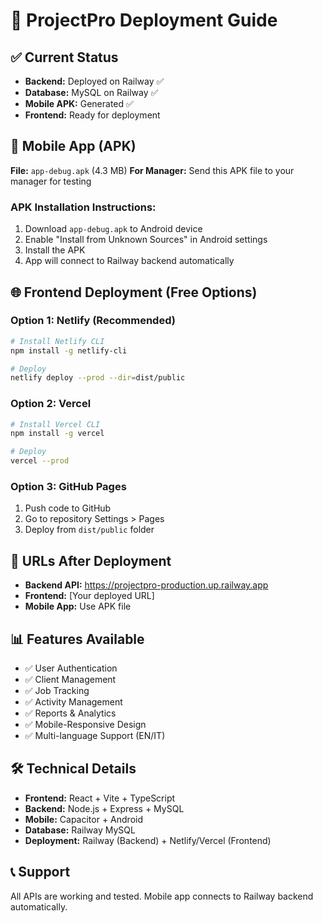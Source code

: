 # 🚀 ProjectPro Deployment Guide

## ✅ Current Status
- **Backend:** Deployed on Railway ✅
- **Database:** MySQL on Railway ✅  
- **Mobile APK:** Generated ✅
- **Frontend:** Ready for deployment

## 📱 Mobile App (APK)
**File:** `app-debug.apk` (4.3 MB)
**For Manager:** Send this APK file to your manager for testing

### APK Installation Instructions:
1. Download `app-debug.apk` to Android device
2. Enable "Install from Unknown Sources" in Android settings
3. Install the APK
4. App will connect to Railway backend automatically

## 🌐 Frontend Deployment (Free Options)

### Option 1: Netlify (Recommended)
```bash
# Install Netlify CLI
npm install -g netlify-cli

# Deploy
netlify deploy --prod --dir=dist/public
```

### Option 2: Vercel
```bash
# Install Vercel CLI
npm install -g vercel

# Deploy
vercel --prod
```

### Option 3: GitHub Pages
1. Push code to GitHub
2. Go to repository Settings > Pages
3. Deploy from `dist/public` folder

## 🔗 URLs After Deployment
- **Backend API:** https://projectpro-production.up.railway.app
- **Frontend:** [Your deployed URL]
- **Mobile App:** Use APK file

## 📊 Features Available
- ✅ User Authentication
- ✅ Client Management
- ✅ Job Tracking
- ✅ Activity Management
- ✅ Reports & Analytics
- ✅ Mobile-Responsive Design
- ✅ Multi-language Support (EN/IT)

## 🛠️ Technical Details
- **Frontend:** React + Vite + TypeScript
- **Backend:** Node.js + Express + MySQL
- **Mobile:** Capacitor + Android
- **Database:** Railway MySQL
- **Deployment:** Railway (Backend) + Netlify/Vercel (Frontend)

## 📞 Support
All APIs are working and tested. Mobile app connects to Railway backend automatically.
